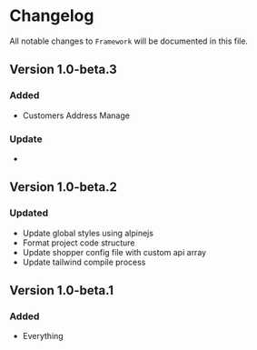 # Changelog

All notable changes to `Framework` will be documented in this file.

## Version 1.0-beta.3

### Added
- Customers Address Manage

### Update
- 

## Version 1.0-beta.2

### Updated
- Update global styles using alpinejs
- Format project code structure
- Update shopper config file with custom api array
- Update tailwind compile process

## Version 1.0-beta.1

### Added
- Everything
